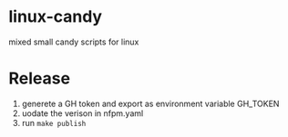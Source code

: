 # linux-candy
mixed small candy scripts for linux


# Release
1. generete a GH token and export as environment variable GH_TOKEN
2. uodate the verison in nfpm.yaml
3. run `make publish`